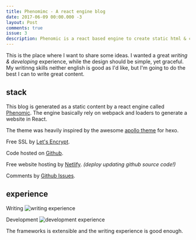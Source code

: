 ```yaml
---
title: Phenomimc - A react engine blog
date: 2017-06-09 00:00.000 -3
layout: Post
comments: true
issue: 3
description: Phenomic is a react based engine to create static html & css content. Basically rely on webpack and loaders to generate a website in React. Other tools that integrate the stack are Let's encrypt, github, netlify and github issues
---
```


This is the place where I want to share some ideas. I wanted a great _writing & developing_ experience, while the design should be simple, yet graceful. My writinng skills neither english is good as I'd like, but I'm going to do the best I can to write great content.

## stack 

This blog is generated as a static content by a react engine called [Phenomic](https://phenomic.io/). The engine basically rely on webpack and loaders to generate a website in React.

The theme was heavily inspired by the awesome [apollo theme](https://github.com/pinggod/hexo-theme-apollo) for hexo.

Free SSL by [Let's Encrypt](https://letsencrypt.org/).

Code hosted on [Github](https://github.com/chicocode/chicocodeio).

Free website hosting by [Netlify](https://www.netlify.com/). _(deploy updating github source code!)_

Comments by [Github Issues](http://donw.io/post/github-comments/).

## experience

Writing
![writing experience](/assets/write.gif)

Development
![development experience](/assets/dev.gif)

The frameworks is extensible and the writing experience is good enough.